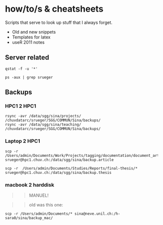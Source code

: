 # how/to/s & cheatsheets

Scripts that serve to look up stuff that I always forget.

* Old and new snippets
* Templates for latex
* useR 2011 notes

## Server related
```
qstat -f -u '*'
```
```
ps -aux | grep srueger
```

## Backups
### HPC1 2 HPC1
```
rsync -avr /data/sgg/sina/projects/ /chuvdatarc/srueger/SGG/COMMUN/Sina/backups/
rsync -avr /data/sgg/sina/teaching/ /chuvdatarc/srueger/SGG/COMMUN/Sina/backups/
```

### Laptop 2 HPC1
```
scp -r /Users/admin/Documents/Work/Projects/tagging/documentation/document_article/* srueger@hpc1.chuv.ch:/data/sgg/sina/backup.article
```
```
scp -r  /Users/admin/Documents/Studies/Reports/final-thesis/* srueger@hpc1.chuv.ch:/data/sgg/sina/backup.thesis
```

### macbook 2 harddisk
>> MANUEL!

>> old was this one:
```
scp -r /Users/admin/Documents/* sina@neve.unil.ch:/h-sara0/sina/backup_mac/
```
